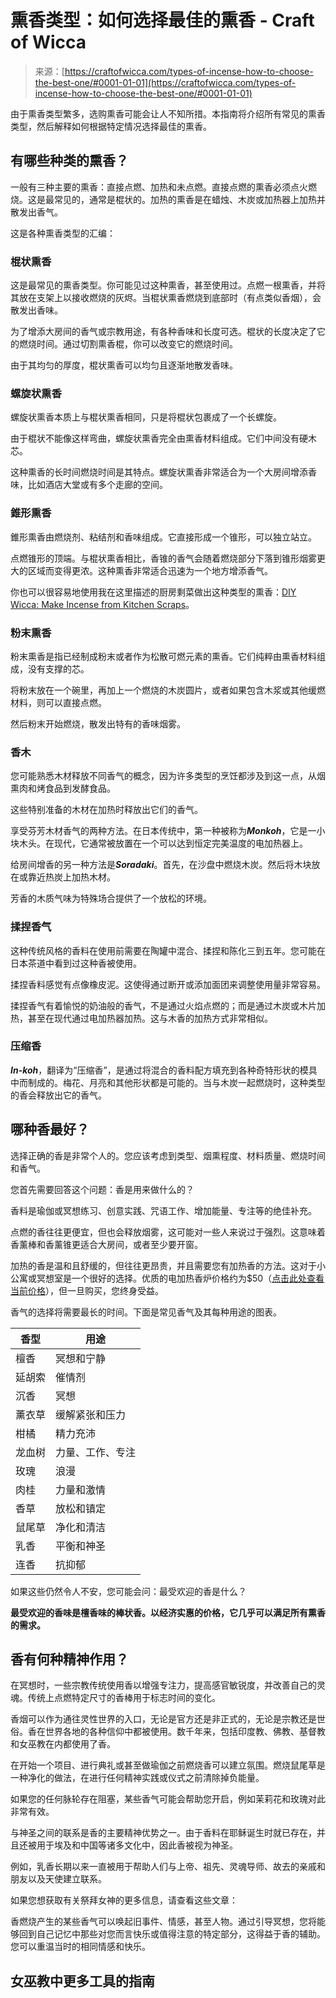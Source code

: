 <!--yml

类别：未分类

日期：2024-06-12 18:09:59

-->

# 熏香类型：如何选择最佳的熏香 - Craft of Wicca

> 来源：[https://craftofwicca.com/types-of-incense-how-to-choose-the-best-one/#0001-01-01](https://craftofwicca.com/types-of-incense-how-to-choose-the-best-one/#0001-01-01)

由于熏香类型繁多，选购熏香可能会让人不知所措。本指南将介绍所有常见的熏香类型，然后解释如何根据特定情况选择最佳的熏香。

## 有哪些种类的熏香？

一般有三种主要的熏香：直接点燃、加热和未点燃。直接点燃的熏香必须点火燃烧。这是最常见的，通常是棍状的。加热的熏香是在蜡烛、木炭或加热器上加热并散发出香气。

这是各种熏香类型的汇编：

### 棍状熏香

这是最常见的熏香类型。你可能见过这种熏香，甚至使用过。点燃一根熏香，并将其放在支架上以接收燃烧的灰烬。当棍状熏香燃烧到底部时（有点类似香烟），会散发出香味。

为了增添大房间的香气或宗教用途，有各种香味和长度可选。棍状的长度决定了它的燃烧时间。通过切割熏香棍，你可以改变它的燃烧时间。

由于其均匀的厚度，棍状熏香可以均匀且逐渐地散发香味。

### 螺旋状熏香

螺旋状熏香本质上与棍状熏香相同，只是将棍状包裹成了一个长螺旋。

由于棍状不能像这样弯曲，螺旋状熏香完全由熏香材料组成。它们中间没有硬木芯。

这种熏香的长时间燃烧时间是其特点。螺旋状熏香非常适合为一个大房间增添香味，比如酒店大堂或有多个走廊的空间。

### 錐形熏香

錐形熏香由燃烧剂、粘结剂和香味组成。它直接形成一个锥形，可以独立站立。

点燃锥形的顶端。与棍状熏香相比，香锥的香气会随着燃烧部分下落到锥形烟雾更大的区域而变得更浓。这种熏香非常适合迅速为一个地方增添香气。

你也可以很容易地使用我在这里描述的厨房剩菜做出这种类型的熏香：[DIY Wicca: Make Incense from Kitchen Scraps](https://craftofwicca.com/diy-wicca-making-incense/)。

### 粉末熏香

粉末熏香是指已经制成粉末或者作为松散可燃元素的熏香。它们纯粹由熏香材料组成，没有支撑的芯。

将粉末放在一个碗里，再加上一个燃烧的木炭圆片，或者如果包含木浆或其他缓燃材料，则可以直接点燃。

然后粉末开始燃烧，散发出特有的香味烟雾。

### 香木

您可能熟悉木材释放不同香气的概念，因为许多类型的烹饪都涉及到这一点，从烟熏肉和烤食品到发酵食品。

这些特别准备的木材在加热时释放出它们的香气。

享受芬芳木材香气的两种方法。在日本传统中，第一种被称为***Monkoh***，它是一小块木头。在现代，它通常被放置在一个可以达到恒定完美温度的电加热器上。

给房间增香的另一种方法是***Soradaki***。首先，在沙盘中燃烧木炭。然后将木块放在或靠近热炭上加热木材。

芳香的木质气味为特殊场合提供了一个放松的环境。

### 揉捏香气

这种传统风格的香料在使用前需要在陶罐中混合、揉捏和陈化三到五年。您可能在日本茶道中看到过这种香被使用。

揉捏香料感觉有点像橡皮泥。这使得通过断开或添加面团来调整使用量非常容易。

揉捏香气有着愉悦的奶油般的香气，不是通过火焰点燃的；而是通过木炭或木片加热，甚至在现代通过电加热器加热。这与木香的加热方式非常相似。

### 压缩香

***In-koh***，翻译为“压缩香”，是通过将混合的香料配方填充到各种奇特形状的模具中而制成的。梅花、月亮和其他形状都是可能的。当与木炭一起燃烧时，这种类型的香会释放出它的香气。

## 哪种香最好？

选择正确的香是非常个人的。您应该考虑到类型、烟熏程度、材料质量、燃烧时间和香气。

您首先需要回答这个问题：香是用来做什么的？

香料是瑜伽或冥想练习、创意实践、咒语工作、增加能量、专注等的绝佳补充。

点燃的香往往更便宜，但也会释放烟雾，这可能对一些人来说过于强烈。这意味着香薰棒和香薰锥更适合大房间，或者至少要开窗。

加热的香是温和且舒缓的，但往往更昂贵，并且需要您有加热香的方法。这对于小公寓或冥想室是一个很好的选择。优质的电加热香炉价格约为$50（[点击此处查看当前价格](https://amzn.to/3GU4lgI)），但一旦购买，您终身受益。

香气的选择将需要最长的时间。下面是常见香气及其每种用途的图表。

| 香型 | 用途 |
| --- | --- |
| 檀香 | 冥想和宁静 |
| 延胡索 | 催情剂 |
| 沉香 | 冥想 |
| 薰衣草 | 缓解紧张和压力 |
| 柑橘 | 精力充沛 |
| 龙血树 | 力量、工作、专注 |
| 玫瑰 | 浪漫 |
| 肉桂 | 力量和激情 |
| 香草 | 放松和镇定 |
| 鼠尾草 | 净化和清洁 |
| 乳香 | 平衡和神圣 |
| 连香 | 抗抑郁 |

如果这些仍然令人不安，您可能会问：最受欢迎的香是什么？

**最受欢迎的香味是檀香味的棒状香。以经济实惠的价格，它几乎可以满足所有熏香的需求。**

## 香有何种精神作用？

在冥想时，一些宗教传统使用香以增强专注力，提高感官敏锐度，并改善自己的灵魂。传统上点燃特定尺寸的香棒用于标志时间的变化。

香烟可以作为通往灵性世界的入口，无论是官方还是非正式的，无论是宗教还是世俗。香在世界各地的各种信仰中都被使用。数千年来，包括印度教、佛教、基督教和女巫教在内都使用了香。

在开始一个项目、进行典礼或甚至做瑜伽之前燃烧香可以建立氛围。燃烧鼠尾草是一种净化的做法，在进行任何精神实践或仪式之前清除掉负能量。

如果您的任何脉轮存在阻塞，某些香气可能会帮助您开启，例如茉莉花和玫瑰对此非常有效。

与神圣之间的联系是香的主要精神优势之一。由于香料在耶稣诞生时就已存在，并且还被用于埃及和中国等诸多文化中，因此香被视为神圣。

例如，乳香长期以来一直被用于帮助人们与上帝、祖先、灵魂导师、故去的亲戚和朋友以及天使建立联系。

如果您想获取有关祭拜女神的更多信息，请查看这些文章：

香燃烧产生的某些香气可以唤起旧事件、情感，甚至人物。通过引导冥想，您将能够回到自己记忆中那些对您而言快乐或值得注意的特定部分，这得益于香的辅助。您可以重温当时的相同情感和快乐。

## 女巫教中更多工具的指南
